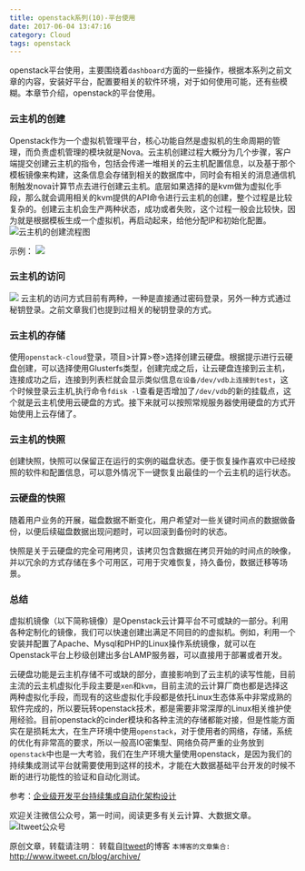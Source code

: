 ```yaml
---
title: openstack系列(10)-平台使用
date: 2017-06-04 13:47:16
category: Cloud
tags: openstack
---
```

openstack平台使用，主要围绕着`dashboard`方面的一些操作，根据本系列之前文章的内容，安装好平台，配置要相关的软件环境，对于如何使用可能，还有些模糊。本章节介绍，openstack的平台使用。

### 云主机的创建
Openstack作为一个虚拟机管理平台，核心功能自然是虚拟机的生命周期的管理，而负责虚机管理的模块就是Nova。云主机创建过程大概分为几个步骤，客户端提交创建云主机的指令，包括会传递一堆相关的云主机配置信息，以及基于那个模板镜像来构建，这条信息会存储到相关的数据库中，同时会有相关的消息通信机制触发nova计算节点去进行创建云主机。底层如果选择的是kvm做为虚拟化手段，那么就会调用相关的kvm提供的API命令进行云主机的创建，整个过程是比较复杂的。创建云主机会生产两种状态，成功或者失败，这个过程一般会比较快，因为就是根据模板生成一个虚拟机，再启动起来，给他分配IP和初始化配置。
![云主机的创建流程图](https://github.com/itweet/labs/raw/master/openstack-series/img/create-nova-compute-process.png)

示例：
![](https://github.com/itweet/labs/raw/master/openstack-series/img/cloud_host_create.gif)

### 云主机的访问
![](https://github.com/itweet/labs/raw/master/openstack-series/img/access_cloud_host.gif)
云主机的访问方式目前有两种，一种是直接通过密码登录，另外一种方式通过秘钥登录。之前文章我们也提到过相关的秘钥登录的方式。

### 云主机的存储
使用`openstack-cloud`登录，项目>计算>卷>选择创建云硬盘。根据提示进行云硬盘创建，可以选择使用Glusterfs类型，创建完成之后，让云硬盘连接到云主机，连接成功之后，连接到列表栏就会显示类似信息`在设备/dev/vdb上连接到test`，这个时候登录云主机,执行命令`fdisk -l`查看是否增加了`/dev/vdb`的新的挂载点，这个就是云主机使用云硬盘的方式。接下来就可以按照常规服务器使用硬盘的方式开始使用上云存储了。

### 云主机的快照
创建快照，快照可以保留正在运行的实例的磁盘状态。便于恢复操作喜欢中已经按照的软件和配置信息，可以意外情况下一键恢复出最佳的一个云主机的运行状态。

### 云硬盘的快照
随着用户业务的开展，磁盘数据不断变化，用户希望对一些关键时间点的数据做备份，以便后续磁盘数据出现问题时，可以回滚到备份时的状态。
 
快照是关于云硬盘的完全可用拷贝，该拷贝包含数据在拷贝开始的时间点的映像，并以冗余的方式存储在多个可用区，可用于灾难恢复，持久备份，数据迁移等场景。

### 总结

虚拟机镜像（以下简称镜像）是Openstack云计算平台不可或缺的一部分。利用各种定制化的镜像，我们可以快速创建出满足不同目的的虚拟机。例如，利用一个安装并配置了Apache、Mysql和PHP的Linux操作系统镜像，就可以在Openstack平台上秒级创建出多台LAMP服务器，可以直接用于部署或者开发。

云硬盘功能是云主机存储不可或缺的部分，直接影响到了云主机的读写性能，目前主流的云主机虚拟化手段主要是`xen`和`kvm`，目前主流的云计算厂商也都是选择这两种虚拟化手段，而现有的这些虚拟化手段都是依托Linux生态体系中非常成熟的软件完成的，所以要玩转openstack技术，都是需要非常深厚的Linux相关维护使用经验。目前openstack的cinder模块和各种主流的存储都能对接，但是性能方面实在是损耗太大，在生产环境中使用`openstack`，对于使用者的网络，存储，系统的优化有非常高的要求，所以一般高IO密集型、网络负荷严重的业务放到`openstack`中也是一大考验，我们在生产环境大量使用openstack，是因为我们的持续集成测试平台就需要使用到这样的技术，才能在大数据基础平台开发的时候不断的进行功能性的验证和自动化测试。

参考：[企业级开发平台持续集成自动化架构设计](http://www.itweet.cn/blog/2016/05/05/%E4%BC%81%E4%B8%9A%E7%BA%A7%E5%BC%80%E5%8F%91%E5%B9%B3%E5%8F%B0%E6%8C%81%E7%BB%AD%E9%9B%86%E6%88%90%E8%87%AA%E5%8A%A8%E5%8C%96%E6%9E%B6%E6%9E%84%E8%AE%BE%E8%AE%A1)

欢迎关注微信公众号，第一时间，阅读更多有关云计算、大数据文章。
![Itweet公众号](https://github.com/itweet/labs/raw/master/common/img/weixin_public.png)

原创文章，转载请注明： 转载自[Itweet](http://www.itweet.cn)的博客
`本博客的文章集合:` http://www.itweet.cn/blog/archive/
